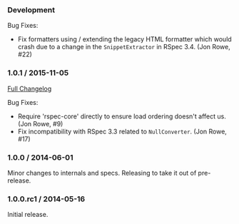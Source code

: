 ### Development

Bug Fixes:

* Fix formatters using / extending the legacy HTML formatter which would crash
  due to a change in the `SnippetExtractor` in RSpec 3.4. (Jon Rowe, #22)

### 1.0.1 / 2015-11-05
[Full Changelog](http://github.com/rspec/rspec-legacy_formatters/compare/v1.0.0...v1.0.1)

Bug Fixes:

* Require 'rspec-core' directly to ensure load ordering doesn't
  affect us. (Jon Rowe, #9)
* Fix incompatibility with RSpec 3.3 related to `NullConverter`.
  (Jon Rowe, #17)

### 1.0.0 / 2014-06-01

Minor changes to internals and specs. Releasing to take it out of pre-release.

### 1.0.0.rc1 / 2014-05-16

Initial release.
